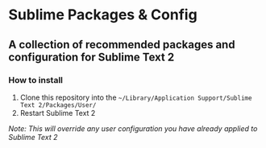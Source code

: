# Sublime Packages & Config
## A collection of recommended packages and configuration for Sublime Text 2

### How to install
1. Clone this repository into the `~/Library/Application Support/Sublime Text 2/Packages/User/`
2. Restart Sublime Text 2

*Note: This will override any user configuration you have already applied to Sublime Text 2*